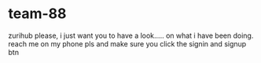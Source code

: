 # team-88

zurihub
please, i just want you to have a look..... on what i have been doing.
reach me on my phone pls
and make sure you click the signin and signup btn
